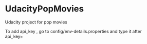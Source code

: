 # UdacityPopMovies
Udacity project for pop movies

To add api_key , go to config/env-details.properties and type it after api_key= 


